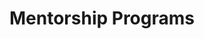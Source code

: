 ---
title: "Mentorship Programs"
description:  "Explore the mentorship programs Meshery participates in and how to join."
---